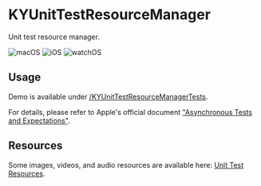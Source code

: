 # KYUnitTestResourceManager
Unit test resource manager.

![macOS][macOS-Badge] ![iOS][iOS-Badge] ![watchOS][watchOS-Badge]  

[macOS-Badge]: https://img.shields.io/badge/macOS-12.0%2B-blue?labelColor=00367A&color=3081D0
[iOS-Badge]: https://img.shields.io/badge/iOS-15.5%2B-blue?labelColor=00367A&color=3081D0
[watchOS-Badge]: https://img.shields.io/badge/watchOS-6.0%2B-blue?labelColor=00367A&color=3081D0

## Usage

Demo is available under [/KYUnitTestResourceManagerTests](https://github.com/Kjuly/KYUnitTestResourceManager/tree/main/KYUnitTestResourceManagerTests).

For details, please refer to Apple's official document ["Asynchronous Tests and Expectations"](https://developer.apple.com/documentation/xctest/asynchronous_tests_and_expectations).

## Resources

Some images, videos, and audio resources are available here: [Unit Test Resources](https://github.com/Kjuly/unit-test-resources).

